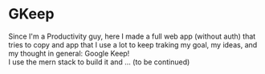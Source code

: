 # GKeep

Since I'm a Productivity guy, here I made a full web app (without auth) that tries to copy and app that I use a lot to keep traking my goal, my ideas, and my thought in general: Google Keep!
<br/>
I use the mern stack to build it and ... (to be continued)
